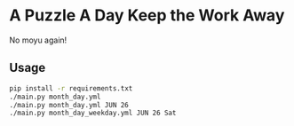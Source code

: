 A Puzzle A Day Keep the Work Away
==========================
No moyu again!

Usage
---------
~~~bash
pip install -r requirements.txt
./main.py month_day.yml
./main.py month_day.yml JUN 26
./main.py month_day_weekday.yml JUN 26 Sat
~~~
